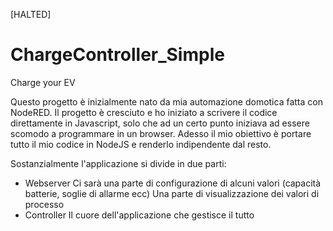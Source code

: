 [HALTED]

# ChargeController_Simple
Charge your EV

Questo progetto è inizialmente nato da mia automazione domotica fatta con NodeRED.
Il progetto è cresciuto e ho iniziato a scrivere il codice direttamente in Javascript, solo che ad un certo punto iniziava ad essere scomodo a programmare in un browser.
Adesso il mio obiettivo è portare tutto il mio codice in NodeJS e renderlo indipendente dal resto.

Sostanzialmente l'applicazione si divide in due parti:
* Webserver
  Ci sarà una parte di configurazione di alcuni valori (capacità batterie, soglie di allarme ecc)
  Una parte di visualizzazione dei valori di processo
* Controller
  Il cuore dell'applicazione che gestisce il tutto
